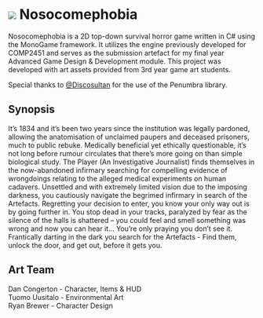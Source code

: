 # <img src="https://user-images.githubusercontent.com/47984645/145660822-044e06c7-313f-4579-a72e-b3073d3add4b.png"/>  Nosocomephobia 

Nosocomephobia is a 2D top-down survival horror game written in C# using the MonoGame framework. It utilizes the engine previously developed for COMP2451 and serves as the submission artefact for my final year Advanced Game Design &amp; Development module. This project was developed with art assets provided from 3rd year game art students.

Special thanks to <a href="https://github.com/discosultan">@Discosultan</a> for the use of the Penumbra library.

<h2>Synopsis</h2>
It’s 1834 and it’s been two years since the institution was legally pardoned, allowing the anatomisation of unclaimed paupers and deceased prisoners, much to public rebuke. Medically beneficial yet ethically questionable, it’s not long before rumour circulates that there’s more going on than simple biological study.  The Player (An Investigative Journalist) finds themselves in the now-abandoned infirmary searching for compelling evidence of wrongdoings relating to the alleged medical experiments on human cadavers. Unsettled and with extremely limited vision due to the imposing darkness, you cautiously navigate the begrimed infirmary in search of the Artefacts. Regretting your decision to enter, you know your only way out is by going further in. You stop dead in your tracks, paralyzed by fear as the silence of the halls is shattered – you could feel and smell something was wrong and now you can hear it… You’re only praying you don’t see it. Frantically darting in the dark you search for the Artefacts - Find them, unlock the door, and get out, before it gets you.

<h2>Art Team</h2>
Dan Congerton - Character, Items & HUD <br>
Tuomo Uusitalo - Environmental Art <br>
Ryan Brewer - Character Design
